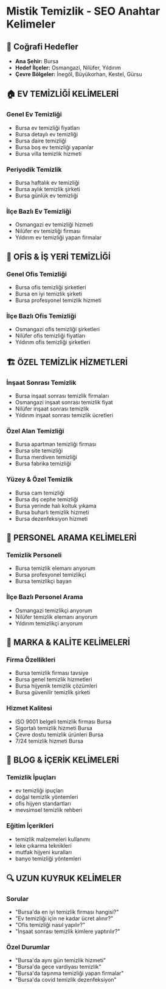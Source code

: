 # Mistik Temizlik - SEO Anahtar Kelimeler

## 📍 Coğrafi Hedefler
- **Ana Şehir:** Bursa
- **Hedef İlçeler:** Osmangazi, Nilüfer, Yıldırım
- **Çevre Bölgeler:** İnegöl, Büyükorhan, Kestel, Gürsu

## 🏠 EV TEMİZLİĞİ KELİMELERİ

### Genel Ev Temizliği
- Bursa ev temizliği fiyatları
- Bursa detaylı ev temizliği
- Bursa daire temizliği
- Bursa boş ev temizliği yapanlar
- Bursa villa temizlik hizmeti

### Periyodik Temizlik
- Bursa haftalık ev temizliği
- Bursa aylık temizlik şirketi
- Bursa günlük ev temizliği

### İlçe Bazlı Ev Temizliği
- Osmangazi ev temizliği hizmeti
- Nilüfer ev temizliği firması
- Yıldırım ev temizliği yapan firmalar

## 🏢 OFİS & İŞ YERİ TEMİZLİĞİ

### Genel Ofis Temizliği
- Bursa ofis temizliği şirketleri
- Bursa en iyi temizlik şirketi
- Bursa profesyonel temizlik hizmeti

### İlçe Bazlı Ofis Temizliği
- Osmangazi ofis temizliği şirketleri
- Nilüfer ofis temizliği fiyatları
- Yıldırım ofis temizliği şirketleri

## 🏗️ ÖZEL TEMİZLİK HİZMETLERİ

### İnşaat Sonrası Temizlik
- Bursa inşaat sonrası temizlik firmaları
- Osmangazi inşaat sonrası temizlik fiyat
- Nilüfer inşaat sonrası temizlik
- Yıldırım inşaat sonrası temizlik ücretleri

### Özel Alan Temizliği
- Bursa apartman temizliği firması
- Bursa site temizliği
- Bursa merdiven temizliği
- Bursa fabrika temizliği

### Yüzey & Özel Temizlik
- Bursa cam temizliği
- Bursa dış cephe temizliği
- Bursa yerinde halı koltuk yıkama
- Bursa buharlı temizlik hizmeti
- Bursa dezenfeksiyon hizmeti

## 👥 PERSONEL ARAMA KELİMELERİ

### Temizlik Personeli
- Bursa temizlik elemanı arıyorum
- Bursa profesyonel temizlikçi
- Bursa temizlikçi bayan

### İlçe Bazlı Personel Arama
- Osmangazi temizlikçi arıyorum
- Nilüfer temizlik elemanı arıyorum
- Yıldırım temizlikçi arıyorum

## 🎯 MARKA & KALİTE KELİMELERİ

### Firma Özellikleri
- Bursa temizlik firması tavsiye
- Bursa genel temizlik hizmetleri
- Bursa hijyenik temizlik çözümleri
- Bursa güvenilir temizlik şirketi

### Hizmet Kalitesi
- ISO 9001 belgeli temizlik firması Bursa
- Sigortalı temizlik hizmeti Bursa
- Çevre dostu temizlik ürünleri Bursa
- 7/24 temizlik hizmeti Bursa

## 📝 BLOG & İÇERİK KELİMELERİ

### Temizlik İpuçları
- ev temizliği ipuçları
- doğal temizlik yöntemleri
- ofis hijyen standartları
- mevsimsel temizlik rehberi

### Eğitim İçerikleri
- temizlik malzemeleri kullanımı
- leke çıkarma teknikleri
- mutfak hijyeni kuralları
- banyo temizliği yöntemleri

## 🔍 UZUN KUYRUK KELİMELER

### Sorular
- "Bursa'da en iyi temizlik firması hangisi?"
- "Ev temizliği için ne kadar ücret alınır?"
- "Ofis temizliği nasıl yapılır?"
- "İnşaat sonrası temizlik kimlere yaptırılır?"

### Özel Durumlar
- "Bursa'da aynı gün temizlik hizmeti"
- "Bursa'da gece vardiyası temizlik"
- "Bursa'da taşınma temizliği yapan firmalar"
- "Bursa'da covid temizlik dezenfeksiyon"